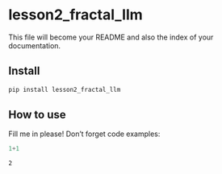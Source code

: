 # lesson2_fractal_llm

<!-- WARNING: THIS FILE WAS AUTOGENERATED! DO NOT EDIT! -->

This file will become your README and also the index of your
documentation.

## Install

``` sh
pip install lesson2_fractal_llm
```

## How to use

Fill me in please! Don’t forget code examples:

``` python
1+1
```

    2
